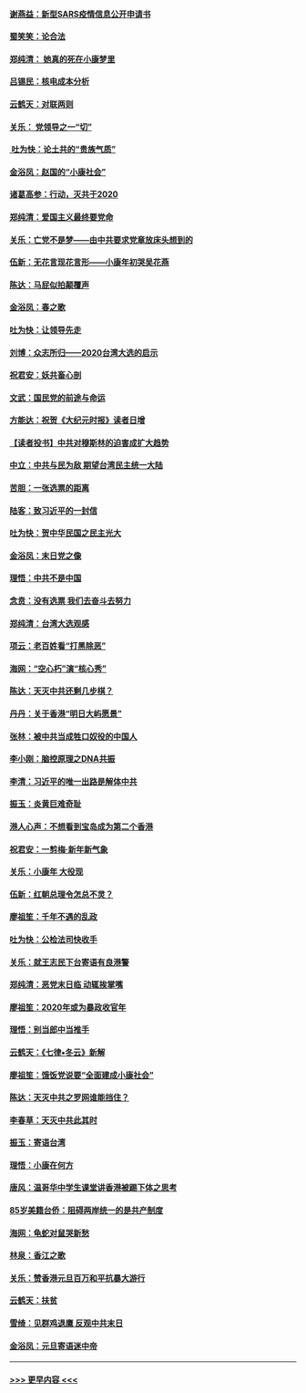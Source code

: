 #### [谢燕益：新型SARS疫情信息公开申请书](../pages/nsc993/n11808840.md?t=01220744) 
#### [蜀笑笑：论合法](../pages/nsc993/n11808064.md?t=01220744) 
#### [郑纯清： 她真的死在小康梦里](../pages/nsc993/n11806623.md?t=01220744) 
#### [吕锡民：核电成本分析](../pages/nsc993/n11806284.md?t=01220744) 
#### [云鹤天：对联两则](../pages/nsc993/n11805957.md?t=01220744) 
#### [关乐： 党领导之一“切”](../pages/nsc993/n11804505.md?t=01220744) 
#### [ 吐为快：论土共的“贵族气质”](../pages/nsc993/n11804490.md?t=01220744) 
#### [金浴凤：赵国的“小康社会”](../pages/nsc993/n11804452.md?t=01220744) 
#### [诸葛高参：行动，灭共于2020](../pages/nsc993/n11804120.md?t=01220744) 
#### [郑纯清：爱国主义最终要党命](../pages/nsc993/n11802197.md?t=01220744) 
#### [关乐：亡党不是梦——由中共要求党章放床头想到的](../pages/nsc993/n11802156.md?t=01220744) 
#### [伍新：无花言现花言形——小康年初哭吴花燕](../pages/nsc993/n11800044.md?t=01220744) 
#### [陈达：马屁似拍颠覆声](../pages/nsc993/n11800010.md?t=01220744) 
#### [金浴凤：春之歌](../pages/nsc993/n11797687.md?t=01220744) 
#### [吐为快：让领导先走](../pages/nsc993/n11797512.md?t=01220744) 
#### [刘博：众志所归——2020台湾大选的启示](../pages/nsc993/n11796878.md?t=01220744) 
#### [祝君安：妖共畜心剖](../pages/nsc993/n11794273.md?t=01220744) 
#### [文武：国民党的前途与命运](../pages/nsc993/n11794198.md?t=01220744) 
#### [方能达：祝贺《大纪元时报》读者日增](../pages/nsc993/n11793807.md?t=01220744) 
#### [【读者投书】中共对穆斯林的迫害成扩大趋势](../pages/nsc993/n11791371.md?t=01220744) 
#### [中立：中共与民为敌 期望台湾民主统一大陆](../pages/nsc993/n11790392.md?t=01220744) 
#### [苦胆：一张选票的距离](../pages/nsc993/n11788914.md?t=01220744) 
#### [陆客：致习近平的一封信](../pages/nsc993/n11788867.md?t=01220744) 
#### [吐为快：贺中华民国之民主光大](../pages/nsc993/n11788618.md?t=01220744) 
#### [金浴凤：末日党之像](../pages/nsc993/n11787475.md?t=01220744) 
#### [理悟：中共不是中国](../pages/nsc993/n11787463.md?t=01220744) 
#### [念贲：没有选票  我们去奋斗去努力](../pages/nsc993/n11787398.md?t=01220744) 
#### [郑纯清：台湾大选观感](../pages/nsc993/n11786210.md?t=01220744) 
#### [项云：老百姓看“打黑除恶”](../pages/nsc993/n11785398.md?t=01220744) 
#### [海网：“空心朽”演“核心秀”](../pages/nsc993/n11783874.md?t=01220744) 
#### [陈达：天灭中共还剩几步棋？](../pages/nsc993/n11783719.md?t=01220744) 
#### [丹丹：关于香港“明日大屿愿景”](../pages/nsc993/n11783273.md?t=01220744) 
#### [张林：被中共当成牲口奴役的中国人](../pages/nsc993/n11782397.md?t=01220744) 
#### [李小刚：脑控原理之DNA共振](../pages/nsc993/n11780962.md?t=01220744) 
#### [李清：习近平的唯一出路是解体中共](../pages/nsc993/n11780866.md?t=01220744) 
#### [振玉：炎黄巨难奇耻](../pages/nsc993/n11779632.md?t=01220744) 
#### [港人心声：不想看到宝岛成为第二个香港](../pages/nsc993/n11778817.md?t=01220744) 
#### [祝君安：一剪梅‧新年新气象](../pages/nsc993/n11776340.md?t=01220744) 
#### [关乐：小康年 大役现](../pages/nsc993/n11774213.md?t=01220744) 
#### [伍新：红朝总理令怎总不灵？](../pages/nsc993/n11770813.md?t=01220744) 
#### [廖祖笙：千年不遇的乱政](../pages/nsc993/n11770373.md?t=01220744) 
#### [吐为快：公检法司快收手](../pages/nsc993/n11770359.md?t=01220744) 
#### [关乐：就王志民下台寄语有良港警](../pages/nsc993/n11769903.md?t=01220744) 
#### [郑纯清：恶党末日临 动辄挨掌嘴](../pages/nsc993/n11769356.md?t=01220744) 
#### [廖祖笙：2020年或为暴政收官年](../pages/nsc993/n11768216.md?t=01220744) 
#### [理悟：别当郎中当推手](../pages/nsc993/n11768243.md?t=01220744) 
#### [云鹤天：《七律▪冬云》新解](../pages/nsc993/n11768204.md?t=01220744) 
#### [廖祖笙：饿饭党说要“全面建成小康社会”](../pages/nsc993/n11767482.md?t=01220744) 
#### [陈达：天灭中共之罗网谁能挡住？](../pages/nsc993/n11767465.md?t=01220744) 
#### [李春草：天灭中共此其时](../pages/nsc993/n11767452.md?t=01220744) 
#### [振玉：寄语台湾](../pages/nsc993/n11767432.md?t=01220744) 
#### [理悟：小康在何方](../pages/nsc993/n11767394.md?t=01220744) 
#### [唐风：温哥华中学生课堂讲香港被踢下体之思考](../pages/nsc993/n11766848.md?t=01220744) 
#### [85岁美籍台侨：阻碍两岸统一的是共产制度](../pages/nsc993/n11765043.md?t=01220744) 
#### [海网：龟蛇对鼠哭新愁](../pages/nsc993/n11764895.md?t=01220744) 
#### [林泉：香江之歌](../pages/nsc993/n11764415.md?t=01220744) 
#### [关乐：赞香港元旦百万和平抗暴大游行](../pages/nsc993/n11764382.md?t=01220744) 
#### [云鹤天：扶贫](../pages/nsc993/n11764245.md?t=01220744) 
#### [雪绮：见群鸡退鹰  反观中共末日](../pages/nsc993/n11762112.md?t=01220744) 
#### [金浴凤：元旦寄语迷中帝](../pages/nsc993/n11761788.md?t=01220744) 

----
#### [ >>> 更早内容 <<< ](../indexes/nsc993-earlier.md)
